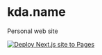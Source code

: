 # kda.name
Personal web site

[![Deploy Next.js site to Pages](https://github.com/krchmkn/krchmkn.github.io/actions/workflows/nextjs.yml/badge.svg)](https://github.com/krchmkn/krchmkn.github.io/actions/workflows/nextjs.yml)
